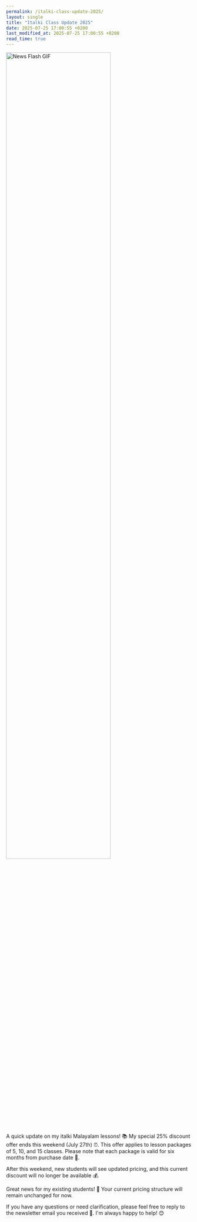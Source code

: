 ```yaml
---
permalink: /italki-class-update-2025/
layout: single
title: "Italki Class Update 2025"
date: 2025-07-25 17:00:55 +0200
last_modified_at: 2025-07-25 17:00:55 +0200
read_time: true
---
```


<img src="https://media4.giphy.com/media/v1.Y2lkPTc5MGI3NjExY3VmMWJ2N2Y3Z2Rtb3BkOGU3eHBmaXlkMnp5NGZicXpmcXQzYzRhdyZlcD12MV9pbnRlcm5hbF9naWZfYnlfaWQmY3Q9Zw/5xaOcLyzuYxpQyCgy9G/giphy.gif" alt="News Flash GIF" width="75%"/>

A quick update on my italki Malayalam lessons! 📚 My special 25% discount offer ends this weekend (July 27th) ⏰. This offer applies to lesson packages of 5, 10, and 15 classes. Please note that each package is valid for six months from purchase date 📅.

After this weekend, new students will see updated pricing, and this current discount will no longer be available 💰.

Great news for my existing students! 🎉 Your current pricing structure will remain unchanged for now.

If you have any questions or need clarification, please feel free to reply to the newsletter email you received 📧. I'm always happy to help! 😊
